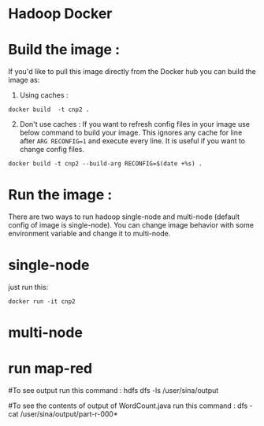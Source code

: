# Hadoop Docker 

# Build the image :

If you'd like to pull this image directly from the Docker hub you can build the image as:

1. Using caches :

```
docker build  -t cnp2 .
```

2. Don't use caches :
If you want to refresh config files in your image use below command to build your image. This ignores any cache for line
 after `ARG RECONFIG=1` and execute  every line. It is useful if you want to change config files.

```
docker build -t cnp2 --build-arg RECONFIG=$(date +%s) . 
```

# Run the image :
There are two ways to run hadoop single-node and multi-node (default config of image is single-node). You can change image 
 behavior with some environment variable and change it to multi-node.
 
# single-node
just run this: 
```
docker run -it cnp2 
```

# multi-node



# run map-red

#To see output run this command :
hdfs dfs -ls /user/sina/output

#To see the contents of output of WordCount.java run this command :
dfs -cat /user/sina/output/part-r-000*


